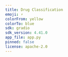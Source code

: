 ```yaml
---
title: Drug Classification
emoji: ⚡
colorFrom: yellow
colorTo: blue
sdk: gradio
sdk_version: 4.41.0
app_file: app.py
pinned: false
license: apache-2.0
---
```

